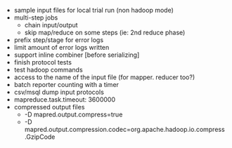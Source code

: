
* sample input files for local trial run (non hadoop mode)
* multi-step jobs
    * chain input/output
    * skip map/reduce on some steps (ie: 2nd reduce phase)
* prefix step/stage for error logs
* limit amount of error logs written
* support inline combiner [before serializing]
* finish protocol tests
* test hadoop commands
* access to the name of the input file (for mapper. reducer too?)
* batch reporter counting with a timer
* csv/msql dump input protocols
* mapreduce.task.timeout: 3600000
* compressed output files
    * -D mapred.output.compress=true 
    * -D mapred.output.compression.codec=org.apache.hadoop.io.compress.GzipCode
